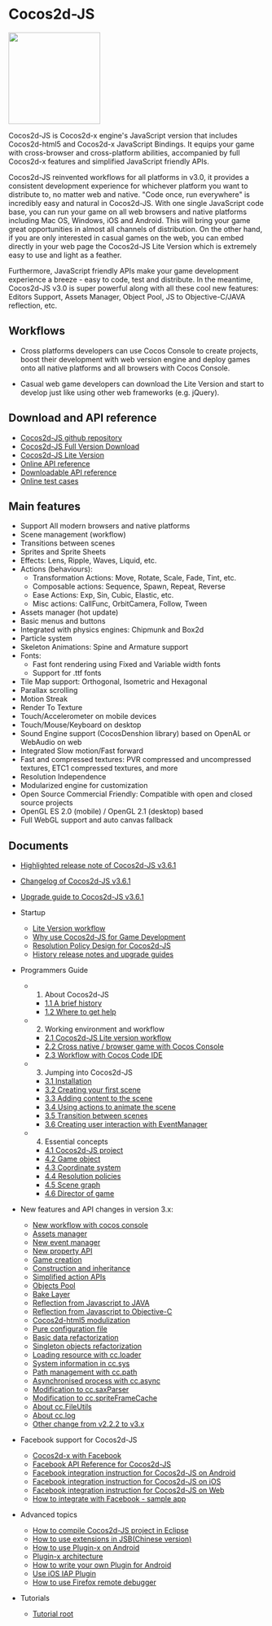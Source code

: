# Cocos2d-JS

<img src="http://cocos2d-x.org/s/images/img-cocos2djs.jpg" height=180> 

Cocos2d-JS is Cocos2d-x engine's JavaScript version that includes Cocos2d-html5 and Cocos2d-x JavaScript Bindings. It equips your game with cross-browser and cross-platform abilities, accompanied by full Cocos2d-x features and simplified JavaScript friendly APIs.

Cocos2d-JS reinvented workflows for all platforms in v3.0, it provides a consistent development experience for whichever platform you want to distribute to, no matter web and native. "Code once, run everywhere" is incredibly easy and natural in Cocos2d-JS. With one single JavaScript code base, you can run your game on all web browsers and native platforms including Mac OS, Windows, iOS and Android. This will bring your game great opportunities in almost all channels of distribution. On the other hand, if you are only interested in casual games on the web, you can embed directly in your web page the Cocos2d-JS Lite Version which is extremely easy to use and light as a feather.

Furthermore, JavaScript friendly APIs make your game development experience a breeze - easy to code, test and distribute. In the meantime, Cocos2d-JS v3.0 is super powerful along with all these cool new features: Editors Support, Assets Manager, Object Pool, JS to Objective-C/JAVA reflection, etc.

## Workflows

- Cross platforms developers can use Cocos Console to create projects, boost their development with web version engine and deploy games onto all native platforms and all browsers with Cocos Console.

- Casual web game developers can download the Lite Version and start to develop just like using other web frameworks (e.g. jQuery).

## Download and API reference

- [Cocos2d-JS github repository](http://github.com/cocos2d/cocos2d-js/)
- [Cocos2d-JS Full Version Download](http://www.cocos2d-x.org/download)
- [Cocos2d-JS Lite Version](http://www.cocos2d-x.org/filecenter/jsbuilder)
- [Online API reference](http://www.cocos2d-x.org/wiki/Reference)
- [Downloadable API reference](http://www.cocos2d-x.org/filedown/Cocos2d-JS-v3.5-API.zip)
- [Online test cases](http://cocos2d-x.org/js-tests/)

## Main features

* Support All modern browsers and native platforms
* Scene management (workflow)
* Transitions between scenes
* Sprites and Sprite Sheets
* Effects: Lens, Ripple, Waves, Liquid, etc.
* Actions (behaviours):
    * Transformation Actions: Move, Rotate, Scale, Fade, Tint, etc.
    * Composable actions: Sequence, Spawn, Repeat, Reverse
    * Ease Actions: Exp, Sin, Cubic, Elastic, etc.
    * Misc actions: CallFunc, OrbitCamera, Follow, Tween
* Assets manager (hot update)
* Basic menus and buttons
* Integrated with physics engines: Chipmunk and Box2d
* Particle system
* Skeleton Animations: Spine and Armature support
* Fonts:
    * Fast font rendering using Fixed and Variable width fonts
    * Support for .ttf fonts
* Tile Map support: Orthogonal, Isometric and Hexagonal
* Parallax scrolling
* Motion Streak
* Render To Texture
* Touch/Accelerometer on mobile devices
* Touch/Mouse/Keyboard on desktop
* Sound Engine support (CocosDenshion library) based on OpenAL or WebAudio on web
* Integrated Slow motion/Fast forward
* Fast and compressed textures: PVR compressed and uncompressed textures, ETC1 compressed textures, and more
* Resolution Independence
* Modularized engine for customization
* Open Source Commercial Friendly: Compatible with open and closed source projects
* OpenGL ES 2.0 (mobile) / OpenGL 2.1 (desktop) based
* Full WebGL support and auto canvas fallback
   
## Documents

- [Highlighted release note of Cocos2d-JS v3.6.1](./release-notes/v3.6.1/release-note/en.md)
- [Changelog of Cocos2d-JS v3.6.1](./release-notes/v3.6.1/changelog/en.md)
- [Upgrade guide to Cocos2d-JS v3.6.1](./release-notes/v3.6/upgrade-guide/en.md)
- Startup
    - [Lite Version workflow](./v3/lite-version/en.md)
    - [Why use Cocos2d-JS for Game Development](./v2/cocosh5-advantages/en.md)
    - [Resolution Policy Design for Cocos2d-JS](./v2/resolution-policy-design/en.md)
    - [History release notes and upgrade guides](./release-notes/en.md)
    
- Programmers Guide
    - 1. About Cocos2d-JS
        - [1.1 A brief history](../cocos2d-js/1-about-cocos2d-js/1-1-a-brief-history/en.md)
        - [1.2 Where to get help](../cocos2d-js/1-about-cocos2d-js/1-2-where-to-get-help/en.md)
    - 2. Working environment and workflow
        - [2.1 Cocos2d-JS Lite version workflow](../cocos2d-js/2-working-environment-and-workflow/2-1-cocos2d-js-lite-workflow/en.md)
        - [2.2 Cross native / browser game with Cocos Console](../cocos2d-js/2-working-environment-and-workflow/2-2-cross-native-browser-game-with-cocos-console/en.md)
        - [2.3 Workflow with Cocos Code IDE](../cocos2d-js/2-working-environment-and-workflow/2-3-workflow-with-cocos-code-ide/en.md)
    - 3. Jumping into Cocos2d-JS
        - [3.1 Installation](../cocos2d-js/3-jumping-into-cocos2d-js/3-1-installation/en.md)
        - [3.2 Creating your first scene](../cocos2d-js/3-jumping-into-cocos2d-js/3-2-creating-your-first-scene/en.md)
        - [3.3 Adding content to the scene](../cocos2d-js/3-jumping-into-cocos2d-js/3-3-adding-content-to-the-scene/en.md)
        - [3.4 Using actions to animate the scene](../cocos2d-js/3-jumping-into-cocos2d-js/3-4-using-actions-to-animate-scenes/en.md)
        - [3.5 Transition between scenes](../cocos2d-js/3-jumping-into-cocos2d-js/3-5-transition-between-scenes/en.md)
        - [3.6 Creating user interaction with EventManager](../cocos2d-js/3-jumping-into-cocos2d-js/3-6-creating-user-interaction-with-event-manager/en.md)
    - 4. Essential concepts
        - [4.1 Cocos2d-JS project](../cocos2d-js/4-essential-concepts/4-1-cocos2d-js-project/en.md)
        - [4.2 Game object](../cocos2d-js/4-essential-concepts/4-2-game-object/en.md)
        - [4.3 Coordinate system](../cocos2d-js/4-essential-concepts/4-3-coordinate-system/en.md)
        - [4.4 Resolution policies](../cocos2d-js/4-essential-concepts/4-4-resolution-policies/en.md)
        - [4.5 Scene graph](../cocos2d-js/4-essential-concepts/4-5-scene-graph/en.md)
        - [4.6 Director of game](../cocos2d-js/4-essential-concepts/4-6-director-of-game/en.md)
        
- New features and API changes in version 3.x:
    - [New workflow with cocos console](./v2/cocos-console/en.md)
    - [Assets manager](./v3/assets-manager/en.md)
    - [New event manager](./v3/eventManager/en.md)
    - [New property API](./v3/getter-setter-api/en.md)
    - [Game creation](./v3/cc-game/en.md)
    - [Construction and inheritance](./v3/inheritance/en.md)
    - [Simplified action APIs](./v3/cc-actions/en.md)
    - [Objects Pool](./v3/cc-pool/en.md)
    - [Bake Layer](./v3/bake-layer/en.md)
    - [Reflection from Javascript to JAVA](./v3/reflection/en.md)
    - [Reflection from Javascript to Objective-C](./v3/reflection-oc/en.md)
    - [Cocos2d-html5 modulization](./v3/moduleconfig-json/en.md)
    - [Pure configuration file](./v3/project-json/en.md)
    - [Basic data refactorization](./v3/basic-data/en.md)
    - [Singleton objects refactorization](./v3/singleton-objs/en.md)
    - [Loading resource with cc.loader](./v3/cc-loader/en.md)
    - [System information in cc.sys](./v3/cc-sys/en.md)
    - [Path management with cc.path](./v3/cc-path/en.md)
    - [Asynchronised process with cc.async](./v3/cc-async/en.md)
    - [Modification to cc.saxParser](./v3/cc-saxparser/en.md)
    - [Modification to cc.spriteFrameCache](./v3/cc-spriteframecache/en.md)
    - [About cc.FileUtils](./v3/cc-fileutils/en.md)
    - [About cc.log](./v3/cc-log/en.md)
    - [Other change from v2.2.2 to v3.x](./v3/more-change-from-v2-to-v3/en.md)
    
- Facebook support for Cocos2d-JS
    - [Cocos2d-x with Facebook](./facebook-sdk/en.md)
    - [Facebook API Reference for Cocos2d-JS](./facebook-sdk/api-reference/en.md)
    - [Facebook integration instruction for Cocos2d-JS on Android](./facebook-sdk/facebook-sdk-on-android/en.md)
    - [Facebook integration instruction for Cocos2d-JS on iOS](./facebook-sdk/facebook-sdk-on-ios/en.md)
    - [Facebook integration instruction for Cocos2d-JS on Web](./facebook-sdk/facebook-sdk-on-web/en.md)
    - [How to integrate with Facebook - sample app](./facebook-sdk/facebook-test-case/en.md)

- Advanced topics
    - [How to compile Cocos2d-JS project in Eclipse](./jsb/compilation-in-eclipse/en.md)
    - [How to use extensions in JSB(Chinese version)](./jsb/jsb-extension/zh.md)
    - [How to use Plugin-x on Android](./jsb/plugin-x/how-to-use-plugin-x-on-android/en.md)
    - [Plugin-x architecture](./jsb/plugin-x/plugin-x-architecture/en.md)
    - [How to write your own Plugin for Android](./jsb/plugin-x/how-to-write-your-own-plugin-for-android/en.md)
    - [Use iOS IAP Plugin](./jsb/plugin-x/ios-iap/en.md)
    - [How to use Firefox remote debugger](http://cocos2d-x.org/docs/manual/framework/native/v3/js-remote-debugger/en)

- Tutorials
    - [Tutorial root](http://cocos2d-x.org/docs/tutorial/framework/html5/en)

